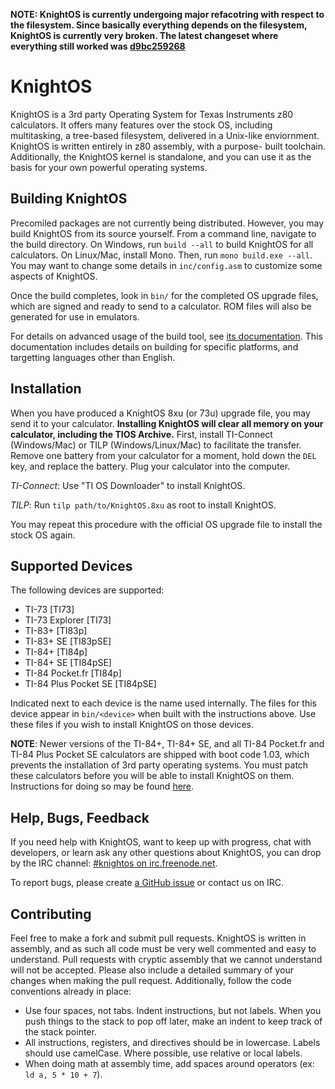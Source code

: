 **NOTE: KnightOS is currently undergoing major refacotring with respect to the filesystem. Since
basically everything depends on the filesystem, KnightOS is currently very broken. The latest
changeset where everything still worked was 
[d9bc259268](https://github.com/SirCmpwn/KnightOS/tree/d9bc2592682ce8a3795f363e1de793787e845009)**

# KnightOS

KnightOS is a 3rd party Operating System for Texas Instruments z80 calculators. It offers
many features over the stock OS, including multitasking, a tree-based filesystem, delivered
in a Unix-like enviornment. KnightOS is written entirely in z80 assembly, with a purpose-
built toolchain. Additionally, the KnightOS kernel is standalone, and you can use it as the
basis for your own powerful operating systems.

## Building KnightOS

Precomiled packages are not currently being distributed. However, you may build KnightOS from
its source yourself. From a command line, navigate to the build directory. On Windows, run
`build --all` to build KnightOS for all calculators. On Linux/Mac, install Mono. Then, run
`mono build.exe --all`. You may want to change some details in `inc/config.asm` to customize
some aspects of KnightOS.

Once the build completes, look in `bin/` for the completed OS upgrade files, which are signed
and ready to send to a calculator. ROM files will also be generated for use in emulators.

For details on advanced usage of the build tool, see
[its documentation](https://github.com/SirCmpwn/KnightOS/blob/master/docs/build/build-tool.md).
This documentation includes details on building for specific platforms, and targetting
languages other than English.

## Installation

When you have produced a KnightOS 8xu (or 73u) upgrade file, you may send it to your calculator.
**Installing KnightOS will clear all memory on your calculator, including the TIOS Archive.**
First, install TI-Connect (Windows/Mac) or TILP (Windows/Linux/Mac) to facilitate the transfer.
Remove one battery from your calculator for a moment, hold down the `DEL` key, and replace the
battery. Plug your calculator into the computer.

*TI-Connect*: Use "TI OS Downloader" to install KnightOS.

*TILP*: Run `tilp path/to/KnightOS.8xu` as root to install KnightOS.

You may repeat this procedure with the official OS upgrade file to install the stock OS again.

## Supported Devices

The following devices are supported:

* TI-73 [TI73]
* TI-73 Explorer [TI73]
* TI-83+ [TI83p]
* TI-83+ SE [TI83pSE]
* TI-84+ [TI84p]
* TI-84+ SE [TI84pSE]
* TI-84 Pocket.fr [TI84p]
* TI-84 Plus Pocket SE [TI84pSE]

Indicated next to each device is the name used internally. The files for this device appear in
`bin/<device>` when built with the instructions above. Use these files if you wish to install
KnightOS on those devices.

**NOTE**: Newer versions of the TI-84+, TI-84+ SE, and all TI-84 Pocket.fr and TI-84 Plus Pocket SE
calculators are shipped with boot code 1.03, which prevents the installation of 3rd party operating
systems. You must patch these calculators before you will be able to install KnightOS on them.
Instructions for doing so may be found [here](https://github.com/SirCmpwn/KnightOS/tree/master/boot-patch).

## Help, Bugs, Feedback

If you need help with KnightOS, want to keep up with progress, chat with developers, or learn
ask any other questions about KnightOS, you can drop by the IRC channel: [#knightos on
irc.freenode.net](http://webchat.freenode.net/?channels=knightos).

To report bugs, please create [a GitHub issue](https://github.com/SirCmpwn/KnightOS/issues/new)
or contact us on IRC.

## Contributing

Feel free to make a fork and submit pull requests. KnightOS is written in assembly, and as such all
code must be very well commented and easy to understand. Pull requests with cryptic assembly that we
cannot understand will not be accepted. Please also include a detailed summary of your changes when
making the pull request. Additionally, follow the code conventions already in place:

* Use four spaces, not tabs. Indent instructions, but not labels. When you push things to the stack
  to pop off later, make an indent to keep track of the stack pointer.
* All instructions, registers, and directives should be in lowercase. Labels should use camelCase.
  Where possible, use relative or local labels.
* When doing math at assembly time, add spaces around operators (ex: `ld a, 5 * 10 + 7`).
